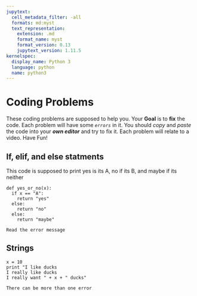 ```yaml
---
jupytext:
  cell_metadata_filter: -all
  formats: md:myst
  text_representation:
    extension: .md
    format_name: myst
    format_version: 0.13
    jupytext_version: 1.11.5
kernelspec:
  display_name: Python 3
  language: python
  name: python3
---
```


# Coding Problems
These coding problems are supposed to help you. Your **Goal** is to **fix** the code. Each problem will have some *`errors`* in it. You should *copy* and *paste* the code into your ***own editor*** and try to fix it. Each problem will relate to a video. Have Fun!

## If, elif, and else statments

This code is supposed to print yes is its A, no if its B, and maybe if its neither

```{code-cell}
def yes_or_no(x):
  if x == "A":
    return "yes"
  else:
    return "no"
  else:
    return "maybe"
```
```{tip}
Read the error message
```

## Strings
```{code-cell}
x = 10
print "I like ducks
I really like ducks
I really want " + x + " ducks"
```

```{important}
There can be more than one error
```